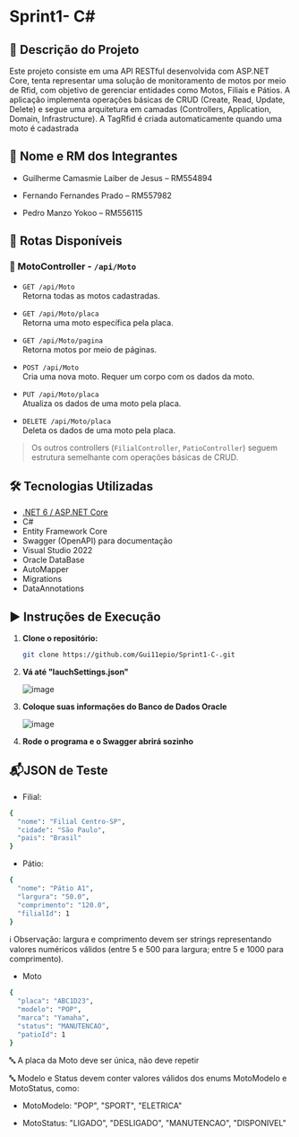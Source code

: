 # Sprint1- C#

## 📌 Descrição do Projeto

Este projeto consiste em uma API RESTful desenvolvida com ASP.NET Core, tenta representar uma solução de monitoramento de motos por meio de Rfid, com objetivo de gerenciar entidades como Motos, Filiais e Pátios. A aplicação implementa operações básicas de CRUD (Create, Read, Update, Delete) e segue uma arquitetura em camadas (Controllers, Application, Domain, Infrastructure). A TagRfid é criada automaticamente quando uma moto é cadastrada

## 👥 Nome e RM dos Integrantes

- Guilherme Camasmie Laiber de Jesus – RM554894

- Fernando Fernandes Prado – RM557982

- Pedro Manzo Yokoo – RM556115

## 🚀 Rotas Disponíveis

### 📍 MotoController - `/api/Moto`
- `GET /api/Moto`  
  Retorna todas as motos cadastradas.

- `GET /api/Moto/placa`  
  Retorna uma moto específica pela placa.

- `GET /api/Moto/pagina`  
  Retorna motos por meio de páginas.

- `POST /api/Moto`  
  Cria uma nova moto. Requer um corpo com os dados da moto.

- `PUT /api/Moto/placa`  
  Atualiza os dados de uma moto pela placa.

- `DELETE /api/Moto/placa`  
  Deleta os dados de uma moto pela placa.

> Os outros controllers (`FilialController`, `PatioController`) seguem estrutura semelhante com operações básicas de CRUD.

## 🛠️ Tecnologias Utilizadas

- [.NET 6 / ASP.NET Core](https://dotnet.microsoft.com/)
- C#
- Entity Framework Core
- Swagger (OpenAPI) para documentação
- Visual Studio 2022
- Oracle DataBase
- AutoMapper
- Migrations
- DataAnnotations

## ▶️ Instruções de Execução

1. **Clone o repositório:**
   ```bash
   git clone https://github.com/Gui11epio/Sprint1-C-.git
   

2. **Vá até "lauchSettings.json"**
   
   ![image](https://github.com/user-attachments/assets/adaf4e75-7381-4550-9252-163149c1f16c)

3. **Coloque suas informações do Banco de Dados Oracle**

   ![image](https://github.com/user-attachments/assets/70c5914a-b683-406a-ac77-849e88a52bc9)

4. **Rode o programa e o Swagger abrirá sozinho**


## 📬JSON de Teste

- Filial:
  
```bash
{
  "nome": "Filial Centro-SP",
  "cidade": "São Paulo",
  "pais": "Brasil"
}
```

- Pátio:
  
```bash
{
  "nome": "Pátio A1",
  "largura": "50.0",
  "comprimento": "120.0",
  "filialId": 1
}
```
ℹ️ Observação: largura e comprimento devem ser strings representando valores numéricos válidos (entre 5 e 500 para largura; entre 5 e 1000 para comprimento).


- Moto
  
```bash
{
  "placa": "ABC1D23",
  "modelo": "POP",
  "marca": "Yamaha",
  "status": "MANUTENCAO",
  "patioId": 1
}
```
🔤 A placa da Moto deve ser única, não deve repetir

🔤 Modelo e Status devem conter valores válidos dos enums MotoModelo e MotoStatus, como:

- MotoModelo: "POP", "SPORT", "ELETRICA"
  
- MotoStatus: "LIGADO", "DESLIGADO", "MANUTENCAO", "DISPONIVEL"

  



   
